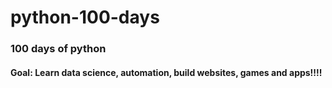 # python-100-days
### 100 days of python 
#### Goal: Learn data science, automation, build websites, games and apps!!!!
#
